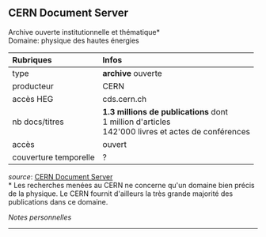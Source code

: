 ## CERN Document Server
Archive ouverte institutionnelle et thématique\*   
Domaine: physique des hautes énergies

| Rubriques | Infos |
| :-------- | :---- |
| type | **archive** ouverte |
| producteur | CERN |
| accès HEG | cds.cern.ch |
| nb docs/titres | **1.3 millions de publications** dont <br/>1 million d'articles <br/>142'000 livres et actes de conférences |
| accès | ouvert |
| couverture temporelle | ? |

*source*: [CERN Document Server](https://cds.cern.ch/)   
\* Les recherches menées au CERN ne concerne qu'un domaine bien précis de la physique. Le CERN fournit d'ailleurs la très grande majorité des publications dans ce domaine.

*Notes personnelles*

---

